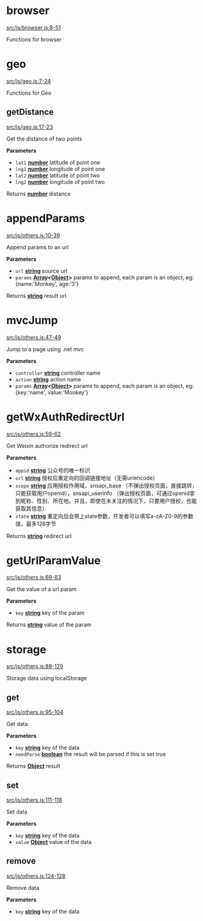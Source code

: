 # browser

[src/js/browser.js:8-51](https://github.com/Monkey-Run/monkey-run.js/blob/06ed79c512919b99d76084da8be61210b6f66d44/src/js/browser.js#L8-L51 "Source code on GitHub")

Functions for browser

# geo

[src/js/geo.js:7-24](https://github.com/Monkey-Run/monkey-run.js/blob/06ed79c512919b99d76084da8be61210b6f66d44/src/js/geo.js#L7-L24 "Source code on GitHub")

Functions for Geo

## getDistance

[src/js/geo.js:17-23](https://github.com/Monkey-Run/monkey-run.js/blob/06ed79c512919b99d76084da8be61210b6f66d44/src/js/geo.js#L17-L23 "Source code on GitHub")

Get the distance of two points

**Parameters**

-   `lat1` **[number](https://developer.mozilla.org/en-US/docs/Web/JavaScript/Reference/Global_Objects/Number)** latitude of point one
-   `lng1` **[number](https://developer.mozilla.org/en-US/docs/Web/JavaScript/Reference/Global_Objects/Number)** longitude of point one
-   `lat2` **[number](https://developer.mozilla.org/en-US/docs/Web/JavaScript/Reference/Global_Objects/Number)** latitude of point two
-   `lng2` **[number](https://developer.mozilla.org/en-US/docs/Web/JavaScript/Reference/Global_Objects/Number)** longitude of point two

Returns **[number](https://developer.mozilla.org/en-US/docs/Web/JavaScript/Reference/Global_Objects/Number)** distance

# appendParams

[src/js/others.js:10-39](https://github.com/Monkey-Run/monkey-run.js/blob/06ed79c512919b99d76084da8be61210b6f66d44/src/js/others.js#L10-L39 "Source code on GitHub")

Append params to an url

**Parameters**

-   `url` **[string](https://developer.mozilla.org/en-US/docs/Web/JavaScript/Reference/Global_Objects/String)** source url
-   `params` **[Array](https://developer.mozilla.org/en-US/docs/Web/JavaScript/Reference/Global_Objects/Array)&lt;[Object](https://developer.mozilla.org/en-US/docs/Web/JavaScript/Reference/Global_Objects/Object)>** params to append, each param is an object, eg: {name:'Monkey', age:'3'}

Returns **[string](https://developer.mozilla.org/en-US/docs/Web/JavaScript/Reference/Global_Objects/String)** result url

# mvcJump

[src/js/others.js:47-49](https://github.com/Monkey-Run/monkey-run.js/blob/06ed79c512919b99d76084da8be61210b6f66d44/src/js/others.js#L47-L49 "Source code on GitHub")

Jump to a page using .net mvc

**Parameters**

-   `controller` **[string](https://developer.mozilla.org/en-US/docs/Web/JavaScript/Reference/Global_Objects/String)** controller name
-   `action` **[string](https://developer.mozilla.org/en-US/docs/Web/JavaScript/Reference/Global_Objects/String)** action name
-   `params` **[Array](https://developer.mozilla.org/en-US/docs/Web/JavaScript/Reference/Global_Objects/Array)&lt;[Object](https://developer.mozilla.org/en-US/docs/Web/JavaScript/Reference/Global_Objects/Object)>** params to append, each param is an object, eg: {key:'name', value:'Monkey'}

# getWxAuthRedirectUrl

[src/js/others.js:59-62](https://github.com/Monkey-Run/monkey-run.js/blob/06ed79c512919b99d76084da8be61210b6f66d44/src/js/others.js#L59-L62 "Source code on GitHub")

Get Weixin authorize redirect url

**Parameters**

-   `appid` **[string](https://developer.mozilla.org/en-US/docs/Web/JavaScript/Reference/Global_Objects/String)** 公众号的唯一标识
-   `url` **[string](https://developer.mozilla.org/en-US/docs/Web/JavaScript/Reference/Global_Objects/String)** 授权后重定向的回调链接地址（无需urlencode）
-   `scope` **[string](https://developer.mozilla.org/en-US/docs/Web/JavaScript/Reference/Global_Objects/String)** 应用授权作用域，snsapi_base （不弹出授权页面，直接跳转，只能获取用户openid），snsapi_userinfo （弹出授权页面，可通过openid拿到昵称、性别、所在地。并且，即使在未关注的情况下，只要用户授权，也能获取其信息）
-   `state` **[string](https://developer.mozilla.org/en-US/docs/Web/JavaScript/Reference/Global_Objects/String)** 重定向后会带上state参数，开发者可以填写a-zA-Z0-9的参数值，最多128字节

Returns **[string](https://developer.mozilla.org/en-US/docs/Web/JavaScript/Reference/Global_Objects/String)** redirect url

# getUrlParamValue

[src/js/others.js:69-83](https://github.com/Monkey-Run/monkey-run.js/blob/06ed79c512919b99d76084da8be61210b6f66d44/src/js/others.js#L69-L83 "Source code on GitHub")

Get the value of a url param

**Parameters**

-   `key` **[string](https://developer.mozilla.org/en-US/docs/Web/JavaScript/Reference/Global_Objects/String)** key of the param

Returns **[string](https://developer.mozilla.org/en-US/docs/Web/JavaScript/Reference/Global_Objects/String)** value of the param

# storage

[src/js/others.js:88-129](https://github.com/Monkey-Run/monkey-run.js/blob/06ed79c512919b99d76084da8be61210b6f66d44/src/js/others.js#L88-L129 "Source code on GitHub")

Storage data using localStorage

## get

[src/js/others.js:95-104](https://github.com/Monkey-Run/monkey-run.js/blob/06ed79c512919b99d76084da8be61210b6f66d44/src/js/others.js#L95-L104 "Source code on GitHub")

Get data

**Parameters**

-   `key` **[string](https://developer.mozilla.org/en-US/docs/Web/JavaScript/Reference/Global_Objects/String)** key of the data
-   `needParse` **[boolean](https://developer.mozilla.org/en-US/docs/Web/JavaScript/Reference/Global_Objects/Boolean)** the result will be parsed if this is set true

Returns **[Object](https://developer.mozilla.org/en-US/docs/Web/JavaScript/Reference/Global_Objects/Object)** result

## set

[src/js/others.js:111-118](https://github.com/Monkey-Run/monkey-run.js/blob/06ed79c512919b99d76084da8be61210b6f66d44/src/js/others.js#L111-L118 "Source code on GitHub")

Set data

**Parameters**

-   `key` **[string](https://developer.mozilla.org/en-US/docs/Web/JavaScript/Reference/Global_Objects/String)** key of the data
-   `value` **[Object](https://developer.mozilla.org/en-US/docs/Web/JavaScript/Reference/Global_Objects/Object)** value of the data

## remove

[src/js/others.js:124-128](https://github.com/Monkey-Run/monkey-run.js/blob/06ed79c512919b99d76084da8be61210b6f66d44/src/js/others.js#L124-L128 "Source code on GitHub")

Remove data

**Parameters**

-   `key` **[string](https://developer.mozilla.org/en-US/docs/Web/JavaScript/Reference/Global_Objects/String)** key of the data
